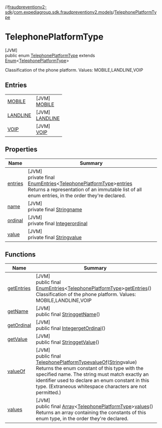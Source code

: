 //[fraudpreventionv2-sdk](../../../index.md)/[com.expediagroup.sdk.fraudpreventionv2.models](../index.md)/[TelephonePlatformType](index.md)

# TelephonePlatformType

[JVM]\
public enum [TelephonePlatformType](index.md) extends [Enum](https://docs.oracle.com/javase/8/docs/api/java/lang/Enum.html)&lt;[TelephonePlatformType](index.md)&gt;

Classification of the phone platform. Values: MOBILE,LANDLINE,VOIP

## Entries

| | |
|---|---|
| [MOBILE](-m-o-b-i-l-e/index.md) | [JVM]<br>[MOBILE](-m-o-b-i-l-e/index.md) |
| [LANDLINE](-l-a-n-d-l-i-n-e/index.md) | [JVM]<br>[LANDLINE](-l-a-n-d-l-i-n-e/index.md) |
| [VOIP](-v-o-i-p/index.md) | [JVM]<br>[VOIP](-v-o-i-p/index.md) |

## Properties

| Name | Summary |
|---|---|
| [entries](index.md#-370576088%2FProperties%2F-173342751) | [JVM]<br>private final [EnumEntries](https://kotlinlang.org/api/latest/jvm/stdlib/kotlin.enums/-enum-entries/index.html)&lt;[TelephonePlatformType](index.md)&gt;[entries](index.md#-370576088%2FProperties%2F-173342751)<br>Returns a representation of an immutable list of all enum entries, in the order they're declared. |
| [name](../-verification-type/_3_-d-s/index.md#-372974862%2FProperties%2F-173342751) | [JVM]<br>private final [String](https://docs.oracle.com/javase/8/docs/api/java/lang/String.html)[name](../-verification-type/_3_-d-s/index.md#-372974862%2FProperties%2F-173342751) |
| [ordinal](../-verification-type/_3_-d-s/index.md#-739389684%2FProperties%2F-173342751) | [JVM]<br>private final [Integer](https://docs.oracle.com/javase/8/docs/api/java/lang/Integer.html)[ordinal](../-verification-type/_3_-d-s/index.md#-739389684%2FProperties%2F-173342751) |
| [value](-v-o-i-p/index.md#-786318809%2FProperties%2F-173342751) | [JVM]<br>private final [String](https://docs.oracle.com/javase/8/docs/api/java/lang/String.html)[value](-v-o-i-p/index.md#-786318809%2FProperties%2F-173342751) |

## Functions

| Name | Summary |
|---|---|
| [getEntries](get-entries.md) | [JVM]<br>public final [EnumEntries](https://kotlinlang.org/api/latest/jvm/stdlib/kotlin.enums/-enum-entries/index.html)&lt;[TelephonePlatformType](index.md)&gt;[getEntries](get-entries.md)()<br>Classification of the phone platform. Values: MOBILE,LANDLINE,VOIP |
| [getName](index.md#1911216808%2FFunctions%2F-173342751) | [JVM]<br>public final [String](https://docs.oracle.com/javase/8/docs/api/java/lang/String.html)[getName](index.md#1911216808%2FFunctions%2F-173342751)() |
| [getOrdinal](index.md#-1847186538%2FFunctions%2F-173342751) | [JVM]<br>public final [Integer](https://docs.oracle.com/javase/8/docs/api/java/lang/Integer.html)[getOrdinal](index.md#-1847186538%2FFunctions%2F-173342751)() |
| [getValue](get-value.md) | [JVM]<br>public final [String](https://docs.oracle.com/javase/8/docs/api/java/lang/String.html)[getValue](get-value.md)() |
| [valueOf](value-of.md) | [JVM]<br>public final [TelephonePlatformType](index.md)[valueOf](value-of.md)([String](https://docs.oracle.com/javase/8/docs/api/java/lang/String.html)value)<br>Returns the enum constant of this type with the specified name. The string must match exactly an identifier used to declare an enum constant in this type. (Extraneous whitespace characters are not permitted.) |
| [values](values.md) | [JVM]<br>public final [Array](https://kotlinlang.org/api/latest/jvm/stdlib/kotlin/-array/index.html)&lt;[TelephonePlatformType](index.md)&gt;[values](values.md)()<br>Returns an array containing the constants of this enum type, in the order they're declared. |
